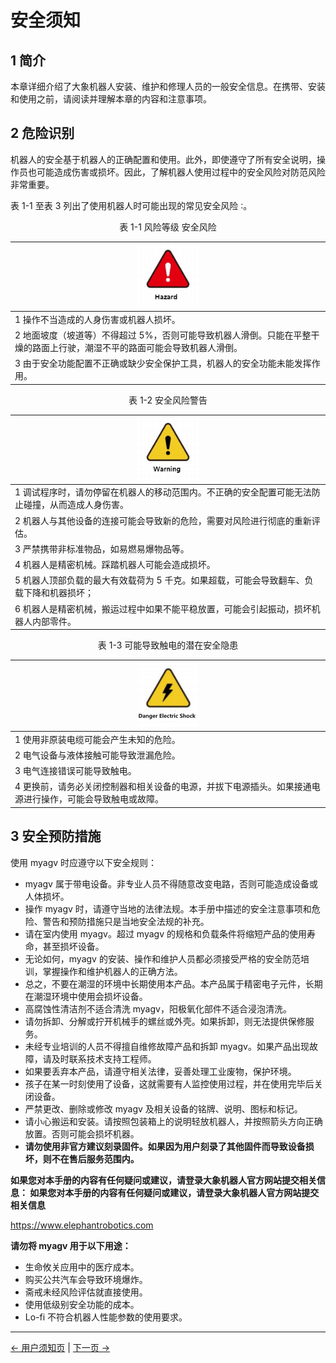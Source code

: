 # 安全须知

## 1 简介

本章详细介绍了大象机器人安装、维护和修理人员的一般安全信息。在携带、安装和使用之前，请阅读并理解本章的内容和注意事项。

## 2 危险识别

机器人的安全基于机器人的正确配置和使用。此外，即使遵守了所有安全说明，操作员也可能造成伤害或损坏。因此，了解机器人使用过程中的安全风险对防范风险非常重要。

表 1-1 至表 3 列出了使用机器人时可能出现的常见安全风险 ∶。

<center>表 1-1 风险等级 安全风险</center>

| <div align=center><img src="../resources/3-UserNotes/3.1/danger.png" alt="img-1" width="100" height=“auto” />             |
| :------------------------------------------------------------------------------------------------------------------------ |
| 1 操作不当造成的人身伤害或机器人损坏。                                                                                    |
| 2 地面坡度（坡道等）不得超过 5%，否则可能导致机器人滑倒。只能在平整干燥的路面上行驶，潮湿不平的路面可能会导致机器人滑倒。 |
| 3 由于安全功能配置不正确或缺少安全保护工具，机器人的安全功能未能发挥作用。                                                |

<center>表 1-2 安全风险警告</center>

| <div align=center><img src="../resources/3-UserNotes/3.1/warning.png" alt="img-1" width="100" height=“auto” /> |
| :------------------------------------------------------------------------------------------------------------- |
| 1 调试程序时，请勿停留在机器人的移动范围内。不正确的安全配置可能无法防止碰撞，从而造成人身伤害。               |
| 2 机器人与其他设备的连接可能会导致新的危险，需要对风险进行彻底的重新评估。                                     |
| 3 严禁携带非标准物品，如易燃易爆物品等。                                                                       |
| 4 机器人是精密机械。踩踏机器人可能会造成损坏。                                                                 |
| 5 机器人顶部负载的最大有效载荷为 5 千克。如果超载，可能会导致翻车、负载下降和机器损坏；                        |
| 6 机器人是精密机械，搬运过程中如果不能平稳放置，可能会引起振动，损坏机器人内部零件。                           |

<center>表 1-3 可能导致触电的潜在安全隐患</center>

| <div align=center><img src="../resources/3-UserNotes/3.1/careful.png" alt="img-1" width="100" height=“auto” /> |
| :------------------------------------------------------------------------------------------------------------- |
| 1 使用非原装电缆可能会产生未知的危险。                                                                         |
| 2 电气设备与液体接触可能导致泄漏危险。                                                                         |
| 3 电气连接错误可能导致触电。                                                                                   |
| 4 更换前，请务必关闭控制器和相关设备的电源，并拔下电源插头。如果接通电源进行操作，可能会导致触电或故障。       |

## 3 安全预防措施

使用 myagv 时应遵守以下安全规则：

- myagv 属于带电设备。非专业人员不得随意改变电路，否则可能造成设备或人体损坏。
- 操作 myagv 时，请遵守当地的法律法规。本手册中描述的安全注意事项和危险、警告和预防措施只是当地安全法规的补充。
- 请在室内使用 myagv。超过 myagv 的规格和负载条件将缩短产品的使用寿命，甚至损坏设备。
- 无论如何，myagv 的安装、操作和维护人员都必须接受严格的安全防范培训，掌握操作和维护机器人的正确方法。
- 总之，不要在潮湿的环境中长期使用本产品。本产品属于精密电子元件，长期在潮湿环境中使用会损坏设备。
- 高腐蚀性清洁剂不适合清洗 myagv，阳极氧化部件不适合浸泡清洗。
- 请勿拆卸、分解或拧开机械手的螺丝或外壳。如果拆卸，则无法提供保修服务。
- 未经专业培训的人员不得擅自维修故障产品和拆卸 myagv。如果产品出现故障，请及时联系技术支持工程师。
- 如果要丢弃本产品，请遵守相关法律，妥善处理工业废物，保护环境。
- 孩子在某一时刻使用了设备，这就需要有人监控使用过程，并在使用完毕后关闭设备。
- 严禁更改、删除或修改 myagv 及相关设备的铭牌、说明、图标和标记。
- 请小心搬运和安装。请按照包装箱上的说明轻放机器人，并按照箭头方向正确放置。否则可能会损坏机器。
- **请勿使用非官方建议刻录固件。如果因为用户刻录了其他固件而导致设备损坏，则不在售后服务范围内。**

**如果您对本手册的内容有任何疑问或建议，请登录大象机器人官方网站提交相关信息： 如果您对本手册的内容有任何疑问或建议，请登录大象机器人官方网站提交相关信息**

https://www.elephantrobotics.com

**请勿将 myagv 用于以下用途：**

- 生命攸关应用中的医疗成本。
- 购买公共汽车会导致环境爆炸。
- 斋戒未经风险评估就直接使用。
- 使用低级别安全功能的成本。
- Lo-fi 不符合机器人性能参数的使用要求。

---

[← 用户须知页](README.md#chapter-summary) | [下一页 →](3.2-TransportandStorage.md)
